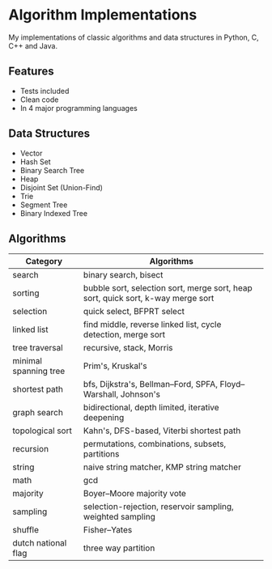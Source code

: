 # Algorithm Implementations
My implementations of classic algorithms and data structures in Python, C, C++ and Java. 

## Features
* Tests included
* Clean code
* In 4 major programming languages

## Data Structures
* Vector
* Hash Set
* Binary Search Tree
* Heap
* Disjoint Set (Union-Find)
* Trie
* Segment Tree
* Binary Indexed Tree

## Algorithms
| Category            | Algorithms                                        |
| ----------          | ------------                                      |
| search              | binary search, bisect                             |
| sorting | bubble sort, selection sort, merge sort, heap sort, quick sort, k-way merge sort |
| selection           | quick select, BFPRT select                        |
| linked list | find middle, reverse linked list, cycle detection, merge sort |
| tree traversal      | recursive, stack, Morris                          |
| minimal spanning tree | Prim's, Kruskal's                               |
| shortest path | bfs, Dijkstra's, Bellman–Ford, SPFA, Floyd–Warshall, Johnson's |
| graph search        | bidirectional, depth limited, iterative deepening |
| topological sort    | Kahn's, DFS-based, Viterbi shortest path          |
| recursion           | permutations, combinations, subsets, partitions   |
| string              | naive string matcher, KMP string matcher          |
| math                | gcd                                               |
| majority            | Boyer–Moore majority vote                         |
| sampling   | selection-rejection, reservoir sampling, weighted sampling |
| shuffle             | Fisher–Yates                                      |
| dutch national flag | three way partition                               |

